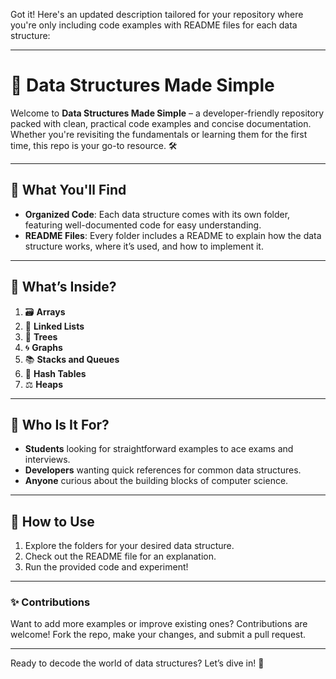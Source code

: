 Got it! Here's an updated description tailored for your repository where you're only including code examples with README files for each data structure:

---

# 🌟 Data Structures Made Simple  

Welcome to **Data Structures Made Simple** – a developer-friendly repository packed with clean, practical code examples and concise documentation. Whether you're revisiting the fundamentals or learning them for the first time, this repo is your go-to resource. 🛠️

---

## 💾 What You'll Find  

- **Organized Code**: Each data structure comes with its own folder, featuring well-documented code for easy understanding.  
- **README Files**: Every folder includes a README to explain how the data structure works, where it’s used, and how to implement it.  

---

## 📂 What’s Inside?  

1. 🗃️ **Arrays**  
2. 🔗 **Linked Lists**  
3. 🌲 **Trees**  
4. 🌀 **Graphs**  
5. 📚 **Stacks and Queues**  
6. 🎲 **Hash Tables**  
7. ⚖️ **Heaps**  

---

## 🚀 Who Is It For?  

- **Students** looking for straightforward examples to ace exams and interviews.  
- **Developers** wanting quick references for common data structures.  
- **Anyone** curious about the building blocks of computer science.  

---

## 🌟 How to Use  

1. Explore the folders for your desired data structure.  
2. Check out the README file for an explanation.  
3. Run the provided code and experiment!  

---

### ✨ Contributions  

Want to add more examples or improve existing ones? Contributions are welcome! Fork the repo, make your changes, and submit a pull request.  

---

Ready to decode the world of data structures? Let’s dive in! 🧠
